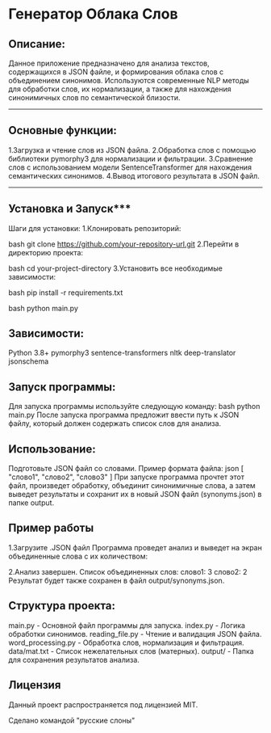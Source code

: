 **Генератор Облака Слов**
=====================
Описание:
-----------------------------------
Данное приложение предназначено для анализа текстов, содержащихся в JSON файле, и формирования облака слов с объединением синонимов. Используются современные NLP методы для обработки слов, их нормализации, а также для нахождения синонимичных слов по семантической близости.
***
Основные функции:
-----------------------------------
1.Загрузка и чтение слов из JSON файла.
2.Обработка слов с помощью библиотеки pymorphy3 для нормализации и фильтрации.
3.Сравнение слов с использованием модели SentenceTransformer для нахождения семантических синонимов.
4.Вывод итогового результата в JSON файл.
***
Установка и Запуск***
-----------------------------------
Шаги для установки:
1.Клонировать репозиторий:

bash
git clone https://github.com/your-repository-url.git
2.Перейти в директорию проекта:

bash
cd your-project-directory
3.Установить все необходимые зависимости:

bash
pip install -r requirements.txt

bash
python main.py

Зависимости:
-----------------------------------
Python 3.8+
pymorphy3
sentence-transformers
nltk
deep-translator
jsonschema

Запуск программы:
-----------------------------------
Для запуска программы используйте следующую команду:
bash
python main.py
После запуска программа предложит ввести путь к JSON файлу, который должен содержать список слов для анализа.

Использование:
-----------------------------------
Подготовьте JSON файл со словами. Пример формата файла:
json
[
  "слово1",
  "слово2",
  "слово3"
]
При запуске программа прочтет этот файл, произведет обработку, объединит синонимичные слова, а затем выведет результаты и сохранит их в новый JSON файл (synonyms.json) в папке output.

Пример работы
-----------------------------------
1.Загрузите .JSON файл
Программа проведет анализ и выведет на экран объединенные слова с их количеством:
 
2.Анализ завершен. Список объединенных слов:
слово1: 3
слово2: 2
Результат будет также сохранен в файл output/synonyms.json.

Структура проекта:
-----------------------------------
main.py - Основной файл программы для запуска.
index.py - Логика обработки синонимов.
reading_file.py - Чтение и валидация JSON файла.
word_processing.py - Обработка слов, нормализация и фильтрация.
data/mat.txt - Список нежелательных слов (матерных).
output/ - Папка для сохранения результатов анализа.

Лицензия
-----------------------------------
Данный проект распространяется под лицензией MIT.

Сделано командой "русские слоны"
